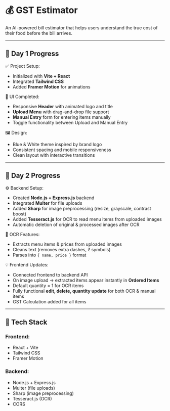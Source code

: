# 💰 GST Estimator

An AI-powered bill estimator that helps users understand the true cost of their food before the bill arrives.

---

## 🚀 Day 1 Progress

✅ Project Setup:
- Initialized with **Vite + React**
- Integrated **Tailwind CSS**
- Added **Framer Motion** for animations

🎨 UI Completed:
- Responsive **Header** with animated logo and title
- **Upload Menu** with drag-and-drop file support
- **Manual Entry** form for entering items manually
- Toggle functionality between Upload and Manual Entry

🖼️ Design:
- Blue & White theme inspired by brand logo
- Consistent spacing and mobile responsiveness
- Clean layout with interactive transitions

---

## 🚀 Day 2 Progress

⚙️ Backend Setup:
- Created **Node.js + Express.js** backend
- Integrated **Multer** for file uploads
- Added **Sharp** for image preprocessing (resize, grayscale, contrast boost)
- Added **Tesseract.js** for OCR to read menu items from uploaded images
- Automatic deletion of original & processed images after OCR

🧠 OCR Features:
- Extracts menu items & prices from uploaded images
- Cleans text (removes extra dashes, ₹ symbols)
- Parses into `{ name, price }` format

💡 Frontend Updates:
- Connected frontend to backend API
- On image upload → extracted items appear instantly in **Ordered Items**
- Default quantity = 1 for OCR items
- Fully functional **edit, delete, quantity update** for both OCR & manual items
- GST Calculation added for all items

---

## 📁 Tech Stack

### Frontend:
- React + Vite
- Tailwind CSS
- Framer Motion

### Backend:
- Node.js + Express.js
- Multer (file uploads)
- Sharp (image preprocessing)
- Tesseract.js (OCR)
- CORS
